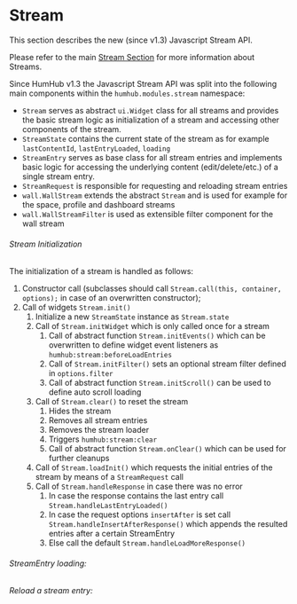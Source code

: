 Stream
=======

This section describes the new (since v1.3) Javascript Stream API.

Please refer to the main [Stream Section](stream.md) for more information about Streams.

Since HumHub v1.3 the Javascript Stream API was split into the following main components within the `humhub.modules.stream` namespace:

- `Stream` serves as abstract `ui.Widget` class for all streams and provides the basic stream logic as initialization of a stream and accessing other components of the stream.
- `StreamState` contains the current state of the stream as for example `lastContentId`, `lastEntryLoaded`, `loading`
- `StreamEntry` serves as base class for all stream entries and implements basic logic for accessing the underlying content (edit/delete/etc.) of a single stream entry.
- `StreamRequest` is responsible for requesting and reloading stream entries
- `wall.WallStream` extends the abstract `Stream` and is used for example for the space, profile and dashboard streams
- `wall.WallStreamFilter` is used as extensible filter component for the wall stream

######  Stream Initialization

The initialization of a stream is handled as follows:

1. Constructor call (subclasses should call `Stream.call(this, container, options);` in case of an overwritten constructor);
2. Call of widgets `Stream.init()`
    1. Initialize a new `StreamState` instance as `Stream.state` 
    2. Call of `Stream.initWidget` which is only called once for a stream
        1. Call of abstract function `Stream.initEvents()` which can be overwritten to define widget event listeners as `humhub:stream:beforeLoadEntries`
        2. Call of `Stream.initFilter()` sets an optional stream filter defined in `options.filter`
        3. Call of abstract function `Stream.initScroll()` can be used to define auto scroll loading
    3. Call of `Stream.clear()` to reset the stream
        1. Hides the stream
        2. Removes all stream entries
        3. Removes the stream loader
        4. Triggers `humhub:stream:clear`
        5. Call of abstract function `Stream.onClear()` which can be used for further cleanups
    4. Call of `Stream.loadInit()` which requests the initial entries of the stream by means of a `StreamRequest` call
    5. Call of `Stream.handleResponse` in case there was no error
        1. In case the response contains the last entry call `Stream.handleLastEntryLoaded()`
        2. In case the request options `insertAfter` is set call `Stream.handleInsertAfterResponse()` which appends the resulted entries after a certain StreamEntry
        3. Else call the default `Stream.handleLoadMoreResponse()`
        

######  StreamEntry loading:

 
######  Reload a stream entry:
